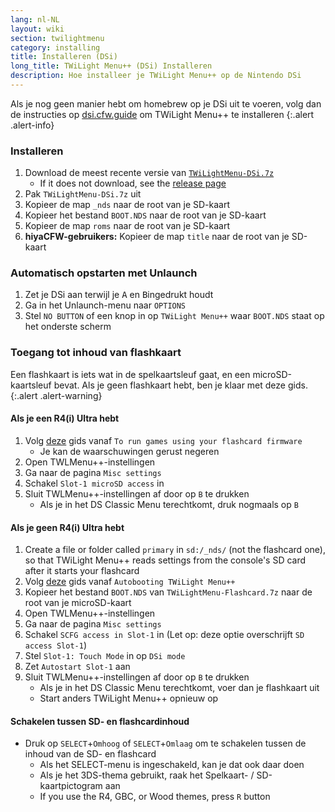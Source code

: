 ```yaml
---
lang: nl-NL
layout: wiki
section: twilightmenu
category: installing
title: Installeren (DSi)
long_title: TWiLight Menu++ (DSi) Installeren
description: Hoe installeer je TWiLight Menu++ op de Nintendo DSi
---
```


Als je nog geen manier hebt om homebrew op je DSi uit te voeren, volg dan de instructies op [dsi.cfw.guide](https://dsi.cfw.guide) om TWiLight Menu++ te installeren
{:.alert .alert-info}

### Installeren
1. Download de meest recente versie van [`TWiLightMenu-DSi.7z`](https://github.com/DS-Homebrew/TWiLightMenu/releases/latest/download/TWiLightMenu-DSi.7z)
    - If it does not download, see the [release page](https://github.com/DS-Homebrew/TWiLightMenu/releases/latest)
1. Pak `TWiLightMenu-DSi.7z` uit
1. Kopieer de map `_nds` naar de root van je SD-kaart
1. Kopieer het bestand `BOOT.NDS` naar de root van je SD-kaart
1. Kopieer de map `roms` naar de root van je SD-kaart
1. **hiyaCFW-gebruikers:** Kopieer de map `title` naar de root van je SD-kaart

### Automatisch opstarten met Unlaunch
1. Zet je DSi aan terwijl je <kbd class="face">A</kbd> en <kbd class="face">B</kbd>ingedrukt houdt
1. Ga in het Unlaunch-menu naar `OPTIONS`
1. Stel `NO BUTTON` of een knop in op `TWiLight Menu++` waar `BOOT.NDS` staat op het onderste scherm

### Toegang tot inhoud van flashkaart

Een flashkaart is iets wat in de spelkaartsleuf gaat, en een microSD-kaartsleuf bevat. Als je geen flashkaart hebt, ben je klaar met deze gids.
{:.alert .alert-warning}

#### Als je een R4(i) Ultra hebt

1. Volg [deze](installing-flashcard) gids vanaf `To run games using your flashcard firmware`
    - Je kan de waarschuwingen gerust negeren
1. Open TWLMenu++-instellingen
1. Ga naar de pagina `Misc settings`
1. Schakel `Slot-1 microSD access` in
1. Sluit TWLMenu++-instellingen af door op `B` te drukken
    - Als je in het DS Classic Menu terechtkomt, druk nogmaals op `B`

#### Als je geen R4(i) Ultra hebt

1. Create a file or folder called `primary` in `sd:/_nds/` (not the flashcard one), so that TWiLight Menu++ reads settings from the console's SD card after it starts your flashcard
1. Volg [deze](installing-flashcard) gids vanaf `Autobooting TWiLight Menu++`
1. Kopieer het bestand `BOOT.NDS` van `TWiLightMenu-Flashcard.7z` naar de root van je microSD-kaart
1. Open TWLMenu++-instellingen
1. Ga naar de pagina `Misc settings`
1. Schakel `SCFG access in Slot-1` in (Let op: deze optie overschrijft `SD access Slot-1`)
1. Stel `Slot-1: Touch Mode` in op `DSi mode`
1. Zet `Autostart Slot-1` aan
1. Sluit TWLMenu++-instellingen af door op `B` te drukken
    - Als je in het DS Classic Menu terechtkomt, voer dan je flashkaart uit
    - Start anders TWiLight Menu++ opnieuw op

#### Schakelen tussen SD- en flashcardinhoud
- Druk op `SELECT`+`Omhoog` of `SELECT`+`Omlaag` om te schakelen tussen de inhoud van de SD- en flashcard
    - Als het SELECT-menu is ingeschakeld, kan je dat ook daar doen
    - Als je het 3DS-thema gebruikt, raak het Spelkaart- / SD-kaartpictogram aan
    - If you use the R4, GBC, or Wood themes, press `R` button
